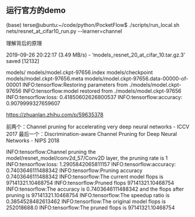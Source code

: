 
## 运行官方的demo
(base) terse@ubuntu:~/code/python/PocketFlow$ ./scripts/run_local.sh nets/resnet_at_cifar10_run.py --learner=channel


理解背后的原理


2019-09-26 20:22:17 (3.49 MB/s) - ‘models_resnet_20_at_cifar_10.tar.gz.3’ saved [12132]

models/
models/model.ckpt-97656.index
models/checkpoint
models/model.ckpt-97656.meta
models/model.ckpt-97656.data-00000-of-00001
INFO:tensorflow:Restoring parameters from ./models/model.ckpt-97656
INFO:tensorflow:model restored from ./models/model.ckpt-97656
INFO:tensorflow:loss: 0.41850602626800537
INFO:tensorflow:accuracy: 0.9079999327659607

https://zhuanlan.zhihu.com/p/59635378

前两个：Channel pruning for accelerating very deep neural networks - ICCV 2017
最后一个：Discrimination-aware Channel Pruning for Deep Neural Networks - NIPS 2018

INFO:tensorflow:Channel pruning the model/resnet_model/conv2d_57/Conv2D layer,       the pruning rate is 1
INFO:tensorflow:loss: 1.2905842065811157
INFO:tensorflow:accuracy: 0.7403646111488342
INFO:tensorflow:Pruning accuracy 0.7403646111488342
INFO:tensorflow:The current model flops is 97141321.10468754
INFO:tensorflow:Pruned flops 97141321.10468754
INFO:tensorflow:The accuracy is 0.7403646111488342 and the flops after pruning is 97141321.10468754
INFO:tensorflow:The speedup ratio is 0.3854528482613462
INFO:tensorflow:The original model flops is 252018688.0
INFO:tensorflow:The pruned flops is 97141321.10468754
